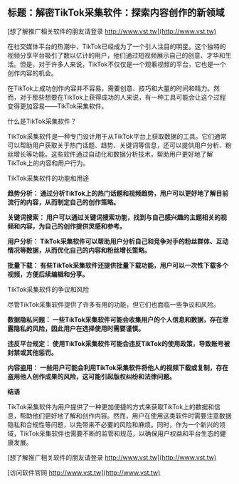 ## **标题：解密TikTok采集软件：探索内容创作的新领域**

[想了解推广相关软件的朋友请登录 http://www.vst.tw](http://www.vst.tw)

在社交媒体平台的热潮中，TikTok已经成为了一个引人注目的明星。这个独特的视频分享平台吸引了数以亿计的用户，他们通过短视频展示自己的创意、才华和生活。但是，对于许多人来说，TikTok不仅仅是一个观看视频的平台，它也是一个创作内容的机会。

在TikTok上成功创作内容并不容易，需要创意、技巧和大量的时间和精力。然而，对于那些想要在TikTok上获得成功的人来说，有一种工具可能会让这个过程变得更加容易——TikTok采集软件。

什么是TikTok采集软件？

TikTok采集软件是一种专门设计用于从TikTok平台上获取数据的工具。它们通常可以帮助用户获取关于热门话题、趋势、关键词等信息，还可以提供用户分析、粉丝增长等功能。这些软件通过自动化和数据分析技术，帮助用户更好地了解TikTok上的内容和用户行为。

TikTok采集软件的功能和用途

**趋势分析： 通过分析TikTok上的热门话题和视频趋势，用户可以更好地了解目前流行的内容，从而制定自己的创作策略。**

**关键词搜索： 用户可以通过关键词搜索功能，找到与自己感兴趣的主题相关的视频和内容，为自己的创作提供灵感和参考。**

**用户分析： TikTok采集软件可以帮助用户分析自己和竞争对手的粉丝群体、互动情况等数据，从而优化自己的内容和粉丝增长策略。**

**批量下载： 有些TikTok采集软件还提供批量下载功能，用户可以一次性下载多个视频，方便后续编辑和分享。**

TikTok采集软件的争议和风险

尽管TikTok采集软件提供了许多有用的功能，但它们也面临一些争议和风险。

**数据隐私问题： 一些TikTok采集软件可能会收集用户的个人信息和数据，存在泄露隐私的风险，因此用户在选择使用时需要谨慎。**

**违反平台规定： 使用TikTok采集软件可能会违反TikTok的使用政策，导致账号被封禁或其他惩罚。**

**内容盗用： 一些用户可能会利用TikTok采集软件将他人的视频下载或复制，存在盗用他人创作成果的风险，这可能引起版权纠纷和法律问题。**

**结语**

TikTok采集软件为用户提供了一种更加便捷的方式来获取TikTok上的数据和信息，帮助他们更好地了解和创作内容。然而，用户在使用这类软件时需要注意数据隐私和合规性等问题，以免带来不必要的风险和麻烦。同时，作为一个新兴的领域，TikTok采集软件也需要不断的监管和规范，以确保用户权益和平台生态的健康发展。

[想了解推广相关软件的朋友请登录 http://www.vst.tw](http://www.vst.tw)


[访问软件官网 http://www.vst.tw](http://www.vst.tw)
